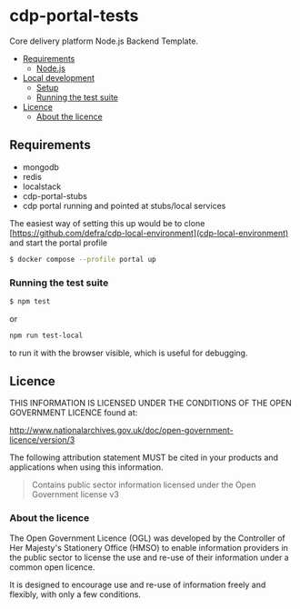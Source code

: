 # cdp-portal-tests

Core delivery platform Node.js Backend Template.

- [Requirements](#requirements)
  - [Node.js](#nodejs)
- [Local development](#local-development)
  - [Setup](#setup)
  - [Running the test suite](#running-the-test-suite)
- [Licence](#licence)
  - [About the licence](#about-the-licence)

## Requirements

- mongodb
- redis
- localstack
- cdp-portal-stubs
- cdp portal running and pointed at stubs/local services

The easiest way of setting this up would be to clone [https://github.com/defra/cdp-local-environment](cdp-local-environment) and start the portal profile

```bash
$ docker compose --profile portal up
```

### Running the test suite

```bash
$ npm test
```

or

```bash
npm run test-local
```
to run it with the browser visible, which is useful for debugging.

## Licence

THIS INFORMATION IS LICENSED UNDER THE CONDITIONS OF THE OPEN GOVERNMENT LICENCE found at:

<http://www.nationalarchives.gov.uk/doc/open-government-licence/version/3>

The following attribution statement MUST be cited in your products and applications when using this information.

> Contains public sector information licensed under the Open Government license v3

### About the licence

The Open Government Licence (OGL) was developed by the Controller of Her Majesty's Stationery Office (HMSO) to enable
information providers in the public sector to license the use and re-use of their information under a common open
licence.

It is designed to encourage use and re-use of information freely and flexibly, with only a few conditions.
